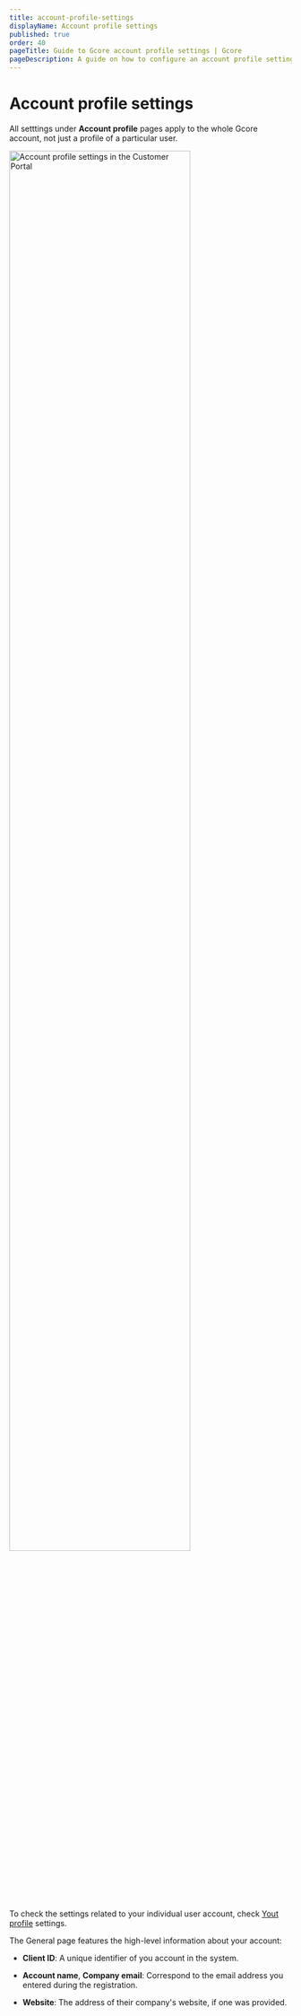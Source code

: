 ```yaml
---
title: account-profile-settings
displayName: Account profile settings
published: true
order: 40
pageTitle: Guide to Gcore account profile settings | Gcore
pageDescription: A guide on how to configure an account profile settings in the Gcore Customer Portal.
---
```

# Account profile settings

All setttings under **Account profile** pages apply to the whole Gcore account, not just a profile of a particular user. 

<img src="https://assets.gcore.pro/docs/account-settings/account-profile-settings/account-profile-general-page.png" alt="Account profile settings in the Customer Portal" width="80%">

<alert-element type="tip" title="Tip">
 
To check the settings related to your individual user account, check <a href="https://gcore.com/docs/account-settings/your-profile-setting" target="_blank">Yout profile</a> settings. 
 
</alert-element>

The General page features the high-level information about your account:  

* **Client ID**: A unique identifier of you account in the system.  

* **Account name**, **Company email**: Correspond to the email address you entered during the registration. 

* **Website**: The address of their company's website, if one was provided.